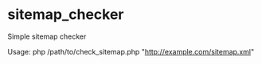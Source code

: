 # sitemap_checker

Simple sitemap checker

Usage:
php /path/to/check_sitemap.php "http://example.com/sitemap.xml"

